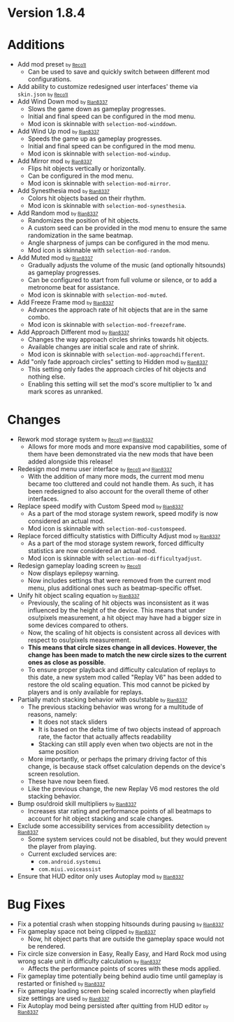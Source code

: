 Version 1.8.4
=============

# Additions

- Add mod preset <span style="font-size: 0.75em">by [Reco1I](https://github.com/Reco1I)</span>
  - Can be used to save and quickly switch between different mod configurations.
- Add ability to customize redesigned user interfaces' theme via `skin.json` <span style="font-size: 0.75em">by [Reco1I](https://github.com/Reco1I)</span>
- Add Wind Down mod <span style="font-size: 0.75em">by [Rian8337](https://github.com/Rian8337)</span>
  - Slows the game down as gameplay progresses.
  - Initial and final speed can be configured in the mod menu.
  - Mod icon is skinnable with `selection-mod-winddown`.
- Add Wind Up mod <span style="font-size: 0.75em">by [Rian8337](https://github.com/Rian8337)</span>
  - Speeds the game up as gameplay progresses.
  - Initial and final speed can be configured in the mod menu.
  - Mod icon is skinnable with `selection-mod-windup`.
- Add Mirror mod <span style="font-size: 0.75em">by [Rian8337](https://github.com/Rian8337)</span>
  - Flips hit objects vertically or horizontally.
  - Can be configured in the mod menu. 
  - Mod icon is skinnable with `selection-mod-mirror`.
- Add Synesthesia mod <span style="font-size: 0.75em">by [Rian8337](https://github.com/Rian8337)</span>
  - Colors hit objects based on their rhythm.
  - Mod icon is skinnable with `selection-mod-synesthesia`.
- Add Random mod <span style="font-size: 0.75em">by [Rian8337](https://github.com/Rian8337)</span>
  - Randomizes the position of hit objects.
  - A custom seed can be provided in the mod menu to ensure the same randomization in the same beatmap.
  - Angle sharpness of jumps can be configured in the mod menu.
  - Mod icon is skinnable with `selection-mod-random`.
- Add Muted mod <span style="font-size: 0.75em">by [Rian8337](https://github.com/Rian8337)</span>
  - Gradually adjusts the volume of the music (and optionally hitsounds) as gameplay progresses.
  - Can be configured to start from full volume or silence, or to add a metronome beat for assistance.
  - Mod icon is skinnable with `selection-mod-muted`.
- Add Freeze Frame mod <span style="font-size: 0.75em">by [Rian8337](https://github.com/Rian8337)</span>
  - Advances the approach rate of hit objects that are in the same combo.
  - Mod icon is skinnable with `selection-mod-freezeframe`.
- Add Approach Different mod <span style="font-size: 0.75em">by [Rian8337](https://github.com/Rian8337)</span>
  - Changes the way approach circles shrinks towards hit objects.
  - Available changes are initial scale and rate of shrink.
  - Mod icon is skinnable with `selection-mod-approachdifferent`.
- Add "only fade approach circles" setting to Hidden mod <span style="font-size: 0.75em">by [Rian8337](https://github.com/Rian8337)</span>
  - This setting only fades the approach circles of hit objects and nothing else.
  - Enabling this setting will set the mod's score multiplier to 1x and mark scores as unranked.

# Changes

- Rework mod storage system <span style="font-size: 0.75em">by [Reco1I](https://github.com/Reco1I) and [Rian8337](https://github.com/Rian8337)</span>
  - Allows for more mods and more expansive mod capabilities, some of them have been demonstrated via the new mods that
    have been added alongside this release!
- Redesign mod menu user interface <span style="font-size: 0.75em">by [Reco1I](https://github.com/Reco1I) and [Rian8337](https://github.com/Rian8337)</span>
  - With the addition of many more mods, the current mod menu became too cluttered and could not handle them. As such,
    it has been redesigned to also account for the overall theme of other interfaces.
- Replace speed modify with Custom Speed mod <span style="font-size: 0.75em">by [Rian8337](https://github.com/Rian8337)</span>
  - As a part of the mod storage system rework, speed modify is now considered an actual mod.
  - Mod icon is skinnable with `selection-mod-customspeed`.
- Replace forced difficulty statistics with Difficulty Adjust mod <span style="font-size: 0.75em">by [Rian8337](https://github.com/Rian8337)</span>
  - As a part of the mod storage system rework, forced difficulty statistics are now considered an actual mod.
  - Mod icon is skinnable with `selection-mod-difficultyadjust`.
- Redesign gameplay loading screen <span style="font-size: 0.75em">by [Reco1I](https://github.com/Reco1I)</span>
  - Now displays epilepsy warning. 
  - Now includes settings that were removed from the current mod menu, plus additional ones such as beatmap-specific
    offset.
- Unify hit object scaling equation <span style="font-size: 0.75em">by [Rian8337](https://github.com/Rian8337)</span>
  - Previously, the scaling of hit objects was inconsistent as it was influenced by the height of the device. This means
    that under osu!pixels measurement, a hit object may have had a bigger size in some devices compared to others.
  - Now, the scaling of hit objects is consistent across all devices with respect to osu!pixels measurement.
  - **This means that circle sizes change in all devices. However, the change has been made to match the new circle sizes
    to the current ones as close as possible**.
  - To ensure proper playback and difficulty calculation of replays to this date, a new system mod called "Replay V6"
    has been added to restore the old scaling equation. This mod cannot be picked by players and is only available for
    replays.
- Partially match stacking behavior with osu!stable <span style="font-size: 0.75em">by [Rian8337](https://github.com/Rian8337)</span>
  - The previous stacking behavior was wrong for a multitude of reasons, namely:
    - It does not stack sliders
    - It is based on the delta time of two objects instead of approach rate, the factor that actually affects
      readability
    - Stacking can still apply even when two objects are not in the same position
  - More importantly, or perhaps the primary driving factor of this change, is because stack offset calculation depends
    on the device's screen resolution.
  - These have now been fixed.
  - Like the previous change, the new Replay V6 mod restores the old stacking behavior.
- Bump osu!droid skill multipliers <span style="font-size: 0.75em">by [Rian8337](https://github.com/Rian8337)</span>
  - Increases star rating and performance points of all beatmaps to account for hit object stacking and scale changes.
- Exclude some accessibility services from accessibility detection <span style="font-size: 0.75em">by [Rian8337](https://github.com/Rian8337)</span>
  - Some system services could not be disabled, but they would prevent the player from playing.
  - Current excluded services are:
    - `com.android.systemui`
    - `com.miui.voiceassist`
- Ensure that HUD editor only uses Autoplay mod <span style="font-size: 0.75em">by [Rian8337](https://github.com/Rian8337)</span> 

# Bug Fixes

- Fix a potential crash when stopping hitsounds during pausing <span style="font-size: 0.75em">by [Rian8337](https://github.com/Rian8337)</span>
- Fix gameplay space not being clipped <span style="font-size: 0.75em">by [Rian8337](https://github.com/Rian8337)</span>
  - Now, hit object parts that are outside the gameplay space would not be rendered.
- Fix circle size conversion in Easy, Really Easy, and Hard Rock mod using wrong scale unit in difficulty calculation <span style="font-size: 0.75em">by [Rian8337](https://github.com/Rian8337)</span>
  - Affects the performance points of scores with these mods applied.
- Fix gameplay time potentially being behind audio time until gameplay is restarted or finished <span style="font-size: 0.75em">by [Rian8337](https://github.com/Rian8337)</span>
- Fix gameplay loading screen being scaled incorrectly when playfield size settings are used <span style="font-size: 0.75em">by [Rian8337](https://github.com/Rian8337)</span>
- Fix Autoplay mod being persisted after quitting from HUD editor <span style="font-size: 0.75em">by [Rian8337](https://github.com/Rian8337)</span>